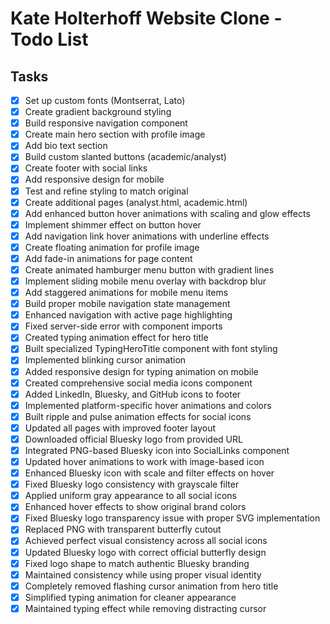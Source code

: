 # Kate Holterhoff Website Clone - Todo List

## Tasks
- [x] Set up custom fonts (Montserrat, Lato)
- [x] Create gradient background styling
- [x] Build responsive navigation component
- [x] Create main hero section with profile image
- [x] Add bio text section
- [x] Build custom slanted buttons (academic/analyst)
- [x] Create footer with social links
- [x] Add responsive design for mobile
- [x] Test and refine styling to match original
- [x] Create additional pages (analyst.html, academic.html)
- [x] Add enhanced button hover animations with scaling and glow effects
- [x] Implement shimmer effect on button hover
- [x] Add navigation link hover animations with underline effects
- [x] Create floating animation for profile image
- [x] Add fade-in animations for page content
- [x] Create animated hamburger menu button with gradient lines
- [x] Implement sliding mobile menu overlay with backdrop blur
- [x] Add staggered animations for mobile menu items
- [x] Build proper mobile navigation state management
- [x] Enhanced navigation with active page highlighting
- [x] Fixed server-side error with component imports
- [x] Created typing animation effect for hero title
- [x] Built specialized TypingHeroTitle component with font styling
- [x] Implemented blinking cursor animation
- [x] Added responsive design for typing animation on mobile
- [x] Created comprehensive social media icons component
- [x] Added LinkedIn, Bluesky, and GitHub icons to footer
- [x] Implemented platform-specific hover animations and colors
- [x] Built ripple and pulse animation effects for social icons
- [x] Updated all pages with improved footer layout
- [x] Downloaded official Bluesky logo from provided URL
- [x] Integrated PNG-based Bluesky icon into SocialLinks component
- [x] Updated hover animations to work with image-based icon
- [x] Enhanced Bluesky icon with scale and filter effects on hover
- [x] Fixed Bluesky logo consistency with grayscale filter
- [x] Applied uniform gray appearance to all social icons
- [x] Enhanced hover effects to show original brand colors
- [x] Fixed Bluesky logo transparency issue with proper SVG implementation
- [x] Replaced PNG with transparent butterfly cutout
- [x] Achieved perfect visual consistency across all social icons
- [x] Updated Bluesky logo with correct official butterfly design
- [x] Fixed logo shape to match authentic Bluesky branding
- [x] Maintained consistency while using proper visual identity
- [x] Completely removed flashing cursor animation from hero title
- [x] Simplified typing animation for cleaner appearance
- [x] Maintained typing effect while removing distracting cursor
